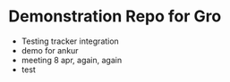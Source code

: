 # Demonstration Repo for Gro

* Testing tracker integration
* demo for ankur
* meeting 8 apr, again, again
* test
